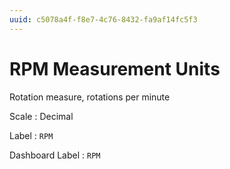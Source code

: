 ```yaml
---
uuid: c5078a4f-f8e7-4c76-8432-fa9af14fc5f3
---
```

# RPM Measurement Units

Rotation measure, rotations per minute

Scale
: Decimal

Label
: `RPM`

Dashboard Label
: `RPM`
